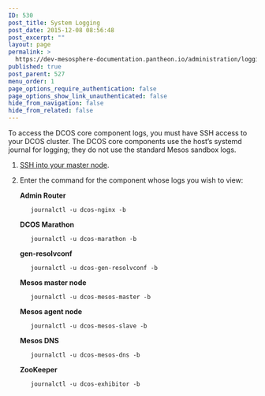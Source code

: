 ```yaml
---
ID: 530
post_title: System Logging
post_date: 2015-12-08 08:56:48
post_excerpt: ""
layout: page
permalink: >
  https://dev-mesosphere-documentation.pantheon.io/administration/logging/system-logs/
published: true
post_parent: 527
menu_order: 1
page_options_require_authentication: false
page_options_show_link_unauthenticated: false
hide_from_navigation: false
hide_from_related: false
---
```

To access the DCOS core component logs, you must have SSH access to your DCOS cluster. The DCOS core components use the host’s systemd journal for logging; they do not use the standard Mesos sandbox logs.

1.  [SSH into your master node][1].

2.  Enter the command for the component whose logs you wish to view:
    
    **Admin Router**
    
           journalctl -u dcos-nginx -b
        
    
    **DCOS Marathon**
    
           journalctl -u dcos-marathon -b
        
    
    **gen-resolvconf**
    
           journalctl -u dcos-gen-resolvconf -b
        
    
    **Mesos master node**
    
           journalctl -u dcos-mesos-master -b
        
    
    **Mesos agent node**
    
           journalctl -u dcos-mesos-slave -b
        
    
    **Mesos DNS**
    
           journalctl -u dcos-mesos-dns -b
        
    
    **ZooKeeper**
    
           journalctl -u dcos-exhibitor -b

 [1]: /install/sshcluster/
